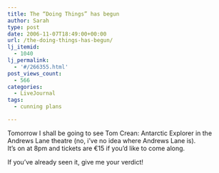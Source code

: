 ```yaml
---
title: The “Doing Things” has begun
author: Sarah
type: post
date: 2006-11-07T18:49:00+00:00
url: /the-doing-things-has-begun/
lj_itemid:
  - 1040
lj_permalink:
  - '#/266355.html'
post_views_count:
  - 566
categories:
  - LiveJournal
tags:
  - cunning plans

---
```

Tomorrow I shall be going to see Tom Crean: Antarctic Explorer in the Andrews Lane theatre (no, i&#8217;ve no idea where Andrews Lane is).  
It&#8217;s on at 8pm and tickets are &euro;15 if you&#8217;d like to come along.

If you&#8217;ve already seen it, give me your verdict!